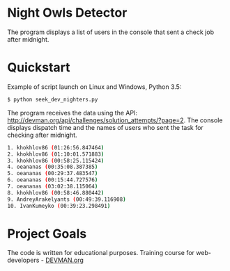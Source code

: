 # Night Owls Detector

The program displays a list of users in the console that sent a check job after midnight.

# Quickstart

Example of script launch on Linux and Windows, Python 3.5:

```bash
$ python seek_dev_nighters.py
```

The program receives the data using the API: http://devman.org/api/challenges/solution_attempts/?page=2.
The console displays dispatch time and the names of users who sent the task for checking after midnight.

```bash
1. khokhlov86 (01:26:56.847464)
2. khokhlov86 (01:10:01.571883)
3. khokhlov86 (00:58:25.115424)
4. oeananas (00:35:08.387385)
5. oeananas (00:29:37.483547)
6. oeananas (00:15:44.727576)
7. oeananas (03:02:38.115064)
8. khokhlov86 (00:58:46.880442)
9. AndreyArakelyants (00:49:39.116908)
10. IvanKumeyko (00:39:23.298491)
```

# Project Goals

The code is written for educational purposes. Training course for web-developers - [DEVMAN.org](https://devman.org)
